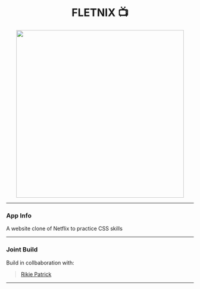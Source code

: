 <div id="header" align="center">
<h1>
FLETNIX 📺
</h1>
<img src='public\app-snap.png' width='450' >
</div>

---

### App Info

A website clone of Netflix to practice CSS skills

---

### Joint Build

Build in collbaboration with:

> <a href='https://github.com/1sAndZeros'>Rikie Patrick</a>

---
